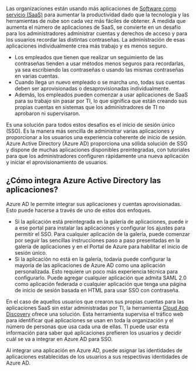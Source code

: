 Las organizaciones están usando más aplicaciones de [Software como servicio (SaaS)](https://azure.microsoft.com/overview/what-is-saas/) para aumentar la productividad dado que la tecnología y las herramientas de nube son cada vez más fáciles de obtener. A medida que aumenta el número de aplicaciones de SaaS, se convierte en un desafío para los administradores administrar cuentas y derechos de acceso y para los usuarios recordar las distintas contraseñas. La administración de esas aplicaciones individualmente crea más trabajo y es menos seguro.

* Los empleados que tienen que realizar un seguimiento de las contraseñas tienden a usar métodos menos seguros para recordarlas, ya sea escribiendo las contraseñas o usando las mismas contraseñas en varias cuentas.
* Cuando llega un nuevo empleado o se marcha uno, todas sus cuentas deben ser aprovisionadas o desaprovisionadas individualmente.
* Además, los empleados pueden comenzar a usar aplicaciones de SaaS para su trabajo sin pasar por TI, lo que significa que están creando sus propias cuentas en sistemas que los administradores de TI no aprobaron ni supervisaron.

Es una solución para todos estos desafíos es el inicio de sesión único (SSO). Es la manera más sencilla de administrar varias aplicaciones y proporcionar a los usuarios una experiencia coherente de inicio de sesión. Azure Active Directory (Azure AD) proporciona una sólida solución de SSO y dispone de muchas aplicaciones disponibles preintegradas, con tutoriales para que los administradores configuren rápidamente una nueva aplicación y iniciar el aprovisionamiento de usuarios.

## ¿Cómo integra Azure Active Directory las aplicaciones?
Azure AD le permite integrar sus aplicaciones y cuentas aprovisionadas. Esto puede hacerse a través de uno de estos dos enfoques.

* Si la aplicación está preintegrada en la galería de aplicaciones, puede ir a ese portal para instalar las aplicaciones y configurar los ajustes para permitir el SSO. Para cualquier aplicación de la galería, puede comenzar por seguir las sencillas instrucciones paso a paso presentadas en la galería de aplicaciones y en el Portal de Azure para habilitar el inicio de sesión único.
* Si la aplicación no está en la galería, todavía puede configurar la mayoría de las aplicaciones de Azure AD como una aplicación personalizada. Esto requiere un poco más experiencia técnica para configurarlo. Puede agregar cualquier aplicación que admita SAML 2.0 como aplicación federada o cualquier aplicación que tenga una página de inicio de sesión basada en HTML para usar SSO con contraseña.

En el caso de aquellos usuarios que crearon sus propias cuentas para las aplicaciones SaaS sin estar administradas por TI, la herramienta [Cloud App Discovery](../articles/active-directory/active-directory-cloudappdiscovery-whatis.md) ofrece una solución. Esta herramienta supervisa el tráfico web para identificar qué aplicaciones se usan en toda la organización y el número de personas que usa cada una de ellas. TI puede usar esta información para saber qué aplicaciones prefieren los usuarios y decidir cuál se va a integrar en Azure AD para SSO.

Al integrar una aplicación en Azure AD, puede asignar las identidades de aplicaciones establecidas de los usuarios a sus respectivas identidades de Azure AD.

<!---HONumber=AcomDC_0727_2016-->